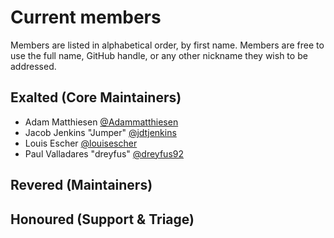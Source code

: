 # Current members

Members are listed in alphabetical order, by first name. Members are free to use the full name, GitHub handle, or any other nickname they wish to be addressed.

## Exalted (Core Maintainers)

- Adam Matthiesen [@Adammatthiesen](https://github.com/Adammatthiesen)
- Jacob Jenkins "Jumper" [@jdtjenkins](https://github.com/jdtjenkins)
- Louis Escher [@louisescher](https://github.com/louisescher)
- Paul Valladares "dreyfus" [@dreyfus92](https://github.com/dreyfus92)

## Revered (Maintainers)

## Honoured (Support & Triage)